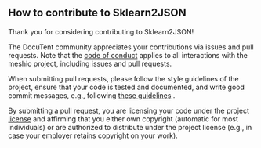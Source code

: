 ## How to contribute to Sklearn2JSON

Thank you for considering contributing to Sklearn2JSON!

The DocuTent community appreciates your contributions via issues and pull requests. Note that
the [code of conduct](CODE_OF_CONDUCT.md)
applies to all interactions with the meshio project, including issues and pull requests.

When submitting pull requests, please follow the style guidelines of the project, ensure that your code is tested and
documented, and write good commit messages, e.g., following [these guidelines](https://chris.beams.io/posts/git-commit/)
.

By submitting a pull request, you are licensing your code under the project [license](LICENSE.txt) and affirming that
you either own copyright
(automatic for most individuals) or are authorized to distribute under the project license (e.g., in case your employer
retains copyright on your work).
